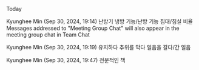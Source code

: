 Today
 
Kyunghee Min (Sep 30, 2024, 19:14)
난방기
냉방 기능/난방 기능
침대/침실
비율
Messages addressed to "Meeting Group Chat" will also appear in the meeting group chat in Team Chat
 
Kyunghee Min (Sep 30, 2024, 19:19)
유지하다
추위를 막다
얼음을 갈다/간 얼음
 
Kyunghee Min (Sep 30, 2024, 19:47)
전문적인 책